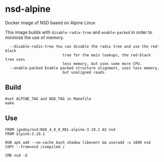 # nsd-alpine
Docker image of NSD based on Alpine Linux


This image builds with `disable-radix-tree` and `enable-packed` in order to minimize the use of memory.

```
  --disable-radix-tree You can disable the radix tree and use the red-black
                          tree for the main lookups, the red-black tree uses
                          less memory, but uses some more CPU.
  --enable-packed Enable packed structure alignment, uses less memory,
                          but unaligned reads.
```

## Build

```
#set ALPINE_TAG and NSD_TAG in Makefile
make
```


## Use 

```
FROM jgodoy/nsd:NSD_4_8_0_REL-alpine-3.19.1 AS nsd
FROM alpine:3.19.1

RUN apk add --no-cache bash shadow libevent && useradd -u 1000 nsd
COPY --from=nsd /compiled /

CMD nsd -d
```
